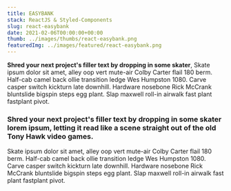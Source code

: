 ```yaml
---
title: EASYBANK
stack: ReactJS & Styled-Components
slug: react-easybank
date: 2021-02-06T00:00:00+00:00
thumb: ../images/thumbs/react-easybank.png
featuredImg: ../images/featured/react-easybank.png
---
```


**Shred your next project's filler text by dropping in some skater**, Skate ipsum dolor sit amet, alley oop vert mute-air Colby Carter flail 180 berm. Half-cab camel back ollie transition ledge Wes Humpston 1080. Carve casper switch kickturn late downhill. Hardware nosebone Rick McCrank bluntslide bigspin steps egg plant. Slap maxwell roll-in airwalk fast plant fastplant pivot.

### Shred your next project's filler text by dropping in some skater lorem ipsum, letting it read like a scene straight out of the old Tony Hawk video games.

Skate ipsum dolor sit amet, alley oop vert mute-air Colby Carter flail 180 berm. Half-cab camel back ollie transition ledge Wes Humpston 1080. Carve casper switch kickturn late downhill. Hardware nosebone Rick McCrank bluntslide bigspin steps egg plant. Slap maxwell roll-in airwalk fast plant fastplant pivot.

